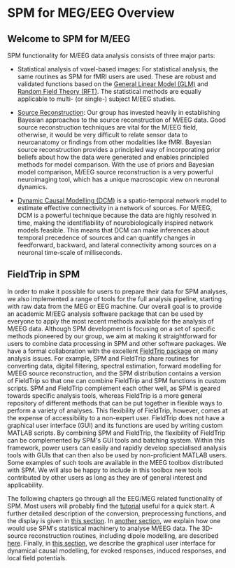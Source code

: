 # SPM for MEG/EEG Overview

## Welcome to SPM for M/EEG

SPM functionality for M/EEG data analysis consists of three major parts:

- Statistical analysis of voxel-based images: For statistical analysis, the same routines as SPM for fMRI users are used. These are robust and validated functions based on the [General Linear Model (GLM)](https://www.fil.ion.ucl.ac.uk/spm/doc/biblio/Keyword/GLM.html) and [Random Field Theory (RFT)](https://www.fil.ion.ucl.ac.uk/spm/doc/biblio/Keyword/RFT.html). The statistical methods are equally applicable to multi- (or single-) subject M/EEG studies.

- [Source Reconstruction](https://www.fil.ion.ucl.ac.uk/spm/doc/biblio/Keyword/EEG.html): Our group has invested heavily in establishing Bayesian approaches to the source reconstruction of M/EEG data. Good source reconstruction techniques are vital for the M/EEG field, otherwise, it would be very difficult to relate sensor data to neuroanatomy or findings from other modalities like fMRI. Bayesian source reconstruction provides a principled way of incorporating prior beliefs about how the data were generated and enables principled methods for model comparison. With the use of priors and Bayesian model comparison, M/EEG source reconstruction is a very powerful neuroimaging tool, which has a unique macroscopic view on neuronal dynamics.

- [Dynamic Causal Modelling (DCM)](https://www.fil.ion.ucl.ac.uk/spm/doc/biblio/Keyword/DCM.html) is a spatio-temporal network model to estimate effective connectivity in a network of sources. For M/EEG, DCM is a powerful technique because the data are highly resolved in time, making the identifiability of neurobiologically inspired network models feasible. This means that DCM can make inferences about temporal precedence of sources and can quantify changes in feedforward, backward, and lateral connectivity among sources on a neuronal time-scale of milliseconds.

## FieldTrip in SPM

In order to make it possible for users to prepare their data for SPM analyses, we also implemented a range of tools for the full analysis pipeline, starting with raw data from the MEG or EEG machine. Our overall goal is to provide an academic M/EEG analysis software package that can be used by everyone to apply the most recent methods available for the analysis of M/EEG data. Although SPM development is focusing on a set of specific methods pioneered by our group, we aim at making it straightforward for users to combine data processing in SPM and other software packages. We have a formal collaboration with the excellent [FieldTrip package](https://www.fieldtriptoolbox.org/) on many analysis issues. For example, SPM and FieldTrip share routines for converting data, digital filtering, spectral estimation, forward modelling for M/EEG source reconstruction, and the SPM distribution contains a version of FieldTrip so that one can combine FieldTrip and SPM functions in custom scripts. SPM and FieldTrip complement each other well, as SPM is geared towards specific analysis tools, whereas FieldTrip is a more general repository of different methods that can be put together in flexible ways to perform a variety of analyses. This flexibility of FieldTrip, however, comes at the expense of accessibility to a non-expert user. FieldTrip does not have a graphical user interface (GUI) and its functions are used by writing custom MATLAB scripts. By combining SPM and FieldTrip, the flexibility of FieldTrip can be complemented by SPM's GUI tools and batching system. Within this framework, power users can easily and rapidly develop specialised analysis tools with GUIs that can then also be used by non-proficient MATLAB users. Some examples of such tools are available in the MEEG toolbox distributed with SPM. We will also be happy to include in this toolbox new tools contributed by other users as long as they are of general interest and applicability.

The following chapters go through all the EEG/MEG related functionality of SPM. Most users will probably find the [tutorial](../../../tutorial/mmn/mmn/) useful for a quick start. A further detailed description of the conversion, preprocessing functions, and the display is given in [this section](./eeg_preprocessing/). In  [another section](./eeg_sensoranalysis), we explain how one would use SPM's statistical machinery to analyse M/EEG data. The 3D-source reconstruction routines, including dipole modelling, are described [here](./eeg_imaging/). Finally, in [this section](./eeg_DCM/), we describe the graphical user interface for dynamical causal modelling, for evoked responses, induced responses, and local field potentials.
